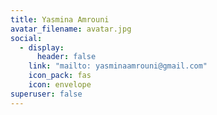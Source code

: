 ```yaml
---
title: Yasmina Amrouni
avatar_filename: avatar.jpg
social:
  - display:
      header: false
    link: "mailto: yasminaamrouni@gmail.com"
    icon_pack: fas
    icon: envelope
superuser: false
---
```


